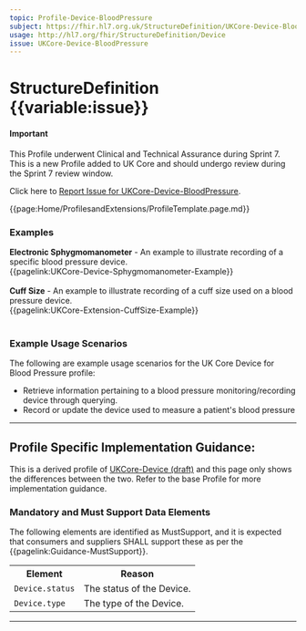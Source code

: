 ```yaml
---
topic: Profile-Device-BloodPressure
subject: https://fhir.hl7.org.uk/StructureDefinition/UKCore-Device-BloodPressure
usage: http://hl7.org/fhir/StructureDefinition/Device
issue: UKCore-Device-BloodPressure
---
```


# StructureDefinition {{variable:issue}}

<div id="newAsset" markdown="span" class="alert alert-success" role="alert"><h4><i class="fa fa-star"></i> Important</h4>

This Profile underwent Clinical and Technical Assurance during Sprint 7. This is a new Profile added to UK Core and should undergo review during the Sprint 7 review window.

Click here to <a href="https://simplifier.net/HL7FHIRUKCoreR4/UKCore-Device-BloodPressure/~issues?level=File">Report Issue for UKCore-Device-BloodPressure</a>.
</div>

<nocheck>
{{page:Home/ProfilesandExtensions/ProfileTemplate.page.md}}

<div id="Examples" class="tabcontent">
  <h3>Examples</h3>
<b>Electronic Sphygmomanometer</b> - An example to illustrate recording of a specific blood pressure device.<br/>
{{pagelink:UKCore-Device-Sphygmomanometer-Example}}<br><br>
<b>Cuff Size</b> - An example to illustrate recording of a cuff size used on a blood pressure device.<br/>
{{pagelink:UKCore-Extension-CuffSize-Example}}<br><br>
</div>
</nocheck>


<div id="ProfileGuidance">

### Example Usage Scenarios ###
The following are example usage scenarios for the UK Core Device for Blood Pressure profile:

- Retrieve information pertaining to a blood pressure monitoring/recording device through querying.
- Record or update the device used to measure a patient's blood pressure

<hr class="thickline">

## Profile Specific Implementation Guidance: ##

This is a derived profile of [UKCore-Device (draft)](https://simplifier.net/guide/UKCoreImplementationGuideAssetsinDevelopment/Home/ProfilesandExtensions/UKCore-Device) and this page only shows the differences between the two. Refer to the base Profile for more implementation guidance.

### Mandatory and Must Support Data Elements

The following elements are identified as MustSupport, and it is expected that consumers and suppliers SHALL support these as per the {{pagelink:Guidance-MustSupport}}.

<table class="assets" title="MustSupport element list">
<tr>
<th class="width30">Element</th>
<th class="width70">Reason</th>
</tr>
<tr>
<td><code>Device.status</code></td>
<td>The status of the Device.</td>
</tr>
<tr>
<td><code>Device.type</code></td>
<td>The type of the Device.</td>
</tr>
</table>
<div>

---
